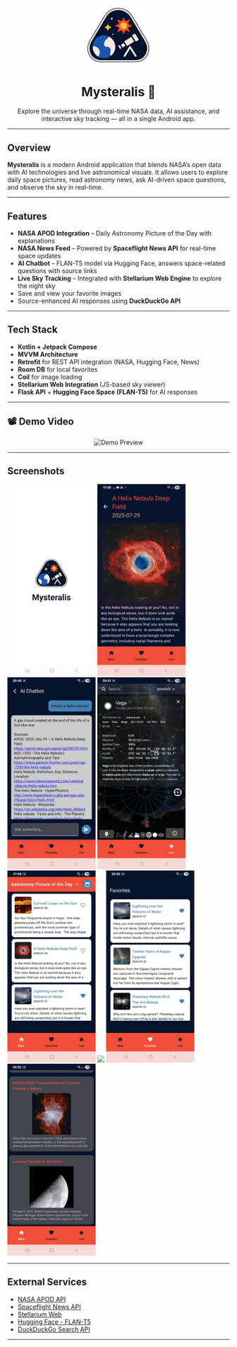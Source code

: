 <p align="center">
  <img src="app/src/main/res/drawable/logo.png" width="150" alt="Mysteralis Logo" />
</p>

<h1 align="center">Mysteralis 🌌</h1>

<p align="center">
  Explore the universe through real-time NASA data, AI assistance, and interactive sky tracking — all in a single Android app.
</p>

---

## Overview

**Mysteralis** is a modern Android application that blends NASA’s open data with AI technologies and live astronomical visuals. It allows users to explore daily space pictures, read astronomy news, ask AI-driven space questions, and observe the sky in real-time.

---

##  Features

-  **NASA APOD Integration** – Daily Astronomy Picture of the Day with explanations  
-  **NASA News Feed** – Powered by **Spaceflight News API** for real-time space updates  
-  **AI Chatbot** – FLAN-T5 model via Hugging Face, answers space-related questions with source links  
-  **Live Sky Tracking** – Integrated with **Stellarium Web Engine** to explore the night sky  
-  Save and view your favorite images  
-  Source-enhanced AI responses using **DuckDuckGo API**

---

##  Tech Stack

- **Kotlin + Jetpack Compose**
- **MVVM Architecture**
- **Retrofit** for REST API integration (NASA, Hugging Face, News)
- **Room DB** for local favorites
- **Coil** for image loading
- **Stellarium Web Integration** (JS-based sky viewer)
- **Flask API** + **Hugging Face Space (FLAN-T5)** for AI responses

---

## 📽 Demo Video

<p align="center">
  <img src="screenshots/demo.gif" width="400" alt="Demo Preview"/>
</p>


---

##  Screenshots

<p float="left">
  <img src="mysteraliscreenshots/ss1.jpg" width="200"/>
  <img src="mysteraliscreenshots/ss2.jpg" width="200"/>
  <img src="mysteraliscreenshots/ss3.jpg" width="200"/>
  <img src="mysteraliscreenshots/ss4.jpg" width="200"/>
  <img src="mysteraliscreenshots/ss5.jpg" width="200"/>
  <img src="mysteraliscreenshots/ss6jpg" width="200"/>
  <img src="mysteraliscreenshots/ss7.jpg" width="200"/>
  <img src="mysteraliscreenshots/ss8.jpg" width="200"/>
</p>


---

##  External Services

- [NASA APOD API](https://api.nasa.gov/)
- [Spaceflight News API](https://spaceflightnewsapi.net/)
- [Stellarium Web](https://stellarium-web.org/)
- [Hugging Face - FLAN-T5](https://huggingface.co/google/flan-t5-base)
- [DuckDuckGo Search API](https://duckduckgo.com/)

---
